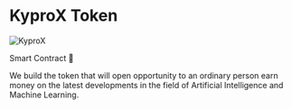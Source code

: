 # KyproX Token

![KyproX](http://www.kyprox.org/static/head2x.png)

Smart Contract 🚀

We build the token that will open opportunity to an ordinary person earn money on the latest developments in the field of Artificial Intelligence and Machine Learning.

